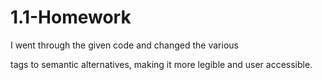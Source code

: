 # 1.1-Homework

I went through the given code and changed the various <div> tags to semantic alternatives, making it more legible and user accessible.
